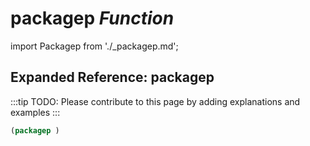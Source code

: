 # **packagep** *Function*

import Packagep from './_packagep.md';

<Packagep />

## Expanded Reference: packagep

:::tip
TODO: Please contribute to this page by adding explanations and examples
:::

```lisp
(packagep )
```
